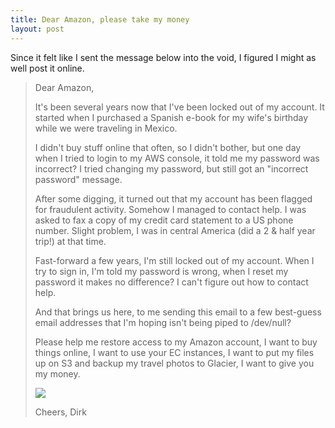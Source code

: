 ```yaml
---
title: Dear Amazon, please take my money
layout: post
---
```

Since it felt like I sent the message below into the void, I figured I might as well post it online.

>   Dear Amazon,
>
>   It's been several years now that I've been locked out of my account. It started when I purchased a Spanish e-book for my wife's birthday while we were traveling in Mexico.
>
>   I didn't buy stuff online that often, so I didn't bother, but one day when I tried to login to my AWS console, it told me my password was incorrect? I tried changing my password, but still got an "incorrect password" message.
>
>   After some digging, it turned out that my account has been flagged for fraudulent activity. Somehow I managed to contact help. I was asked to fax a copy of my credit card statement to a US phone number. Slight problem, I was in central America (did a 2 & half year trip!) at that time.
>
>   Fast-forward a few years, I'm still locked out of my account. When I try to sign in, I'm told my password is wrong, when I reset my password it makes no difference? I can't figure out how to contact help.
>
>   And that brings us here, to me sending this email to a few best-guess email addresses that I'm hoping isn't being piped to /dev/null?
>
>   Please help me restore access to my Amazon account, I want to buy things online, I want to use your EC instances, I want to put my files up on S3 and backup my travel photos to Glacier, I want to give you my money.
>
>   ![](https://i.imgur.com/8R2lLO6.gif)
>
>   Cheers,
>   Dirk
